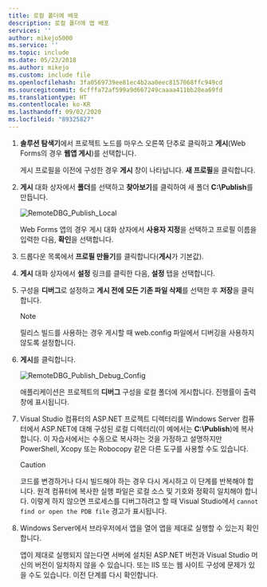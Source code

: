 ```yaml
---
title: 로컬 폴더에 배포
description: 로컬 폴더에 앱 배포
services: ''
author: mikejo5000
ms.service: ''
ms.topic: include
ms.date: 05/23/2018
ms.author: mikejo
ms.custom: include file
ms.openlocfilehash: 3fa0569739ee81ec4b2aa0eec8157068ffc949cd
ms.sourcegitcommit: 6cfffa72af599a9d667249caaaa411bb28ea69fd
ms.translationtype: HT
ms.contentlocale: ko-KR
ms.lasthandoff: 09/02/2020
ms.locfileid: "89325827"
---
```

1. **솔루션 탐색기**에서 프로젝트 노드를 마우스 오른쪽 단추로 클릭하고 **게시**(Web Forms의 경우 **웹앱 게시**)를 선택합니다.

    게시 프로필을 이전에 구성한 경우 **게시** 창이 나타납니다. **새 프로필**을 클릭합니다.

1. **게시** 대화 상자에서 **폴더**를 선택하고 **찾아보기**를 클릭하여 새 폴더 **C:\Publish**를 만듭니다.

    ![RemoteDBG_Publish_Local](../media/remotedbg_publish_local.png "RemoteDBG_Publish_Local")

    Web Forms 앱의 경우 게시 대화 상자에서 **사용자 지정**을 선택하고 프로필 이름을 입력한 다음, **확인**을 선택합니다.

1. 드롭다운 목록에서 **프로필 만들기**를 클릭합니다(**게시**가 기본값).

1. **게시** 대화 상자에서 **설정** 링크를 클릭한 다음, **설정** 탭을 선택합니다.

1. 구성을 **디버그**로 설정하고 **게시 전에 모든 기존 파일 삭제**를 선택한 후 **저장**을 클릭합니다.

    > [!NOTE]
    > 릴리스 빌드를 사용하는 경우 게시할 때 web.config 파일에서 디버깅을 사용하지 않도록 설정합니다.

1. **게시**를 클릭합니다.

    ![RemoteDBG_Publish_Debug_Config](../media/remotedbg_publish_debug_config.png "RemoteDBG_Publish_Debug_Config")

    애플리케이션은 프로젝트의 **디버그** 구성을 로컬 폴더에 게시합니다. 진행률이 출력 창에 표시됩니다.

1. Visual Studio 컴퓨터의 ASP.NET 프로젝트 디렉터리를 Windows Server 컴퓨터에서 ASP.NET에 대해 구성된 로컬 디렉터리(이 예에서는 **C:\Publish**)에 복사합니다. 이 자습서에서는 수동으로 복사하는 것을 가정하고 설명하지만 PowerShell, Xcopy 또는 Robocopy 같은 다른 도구를 사용할 수도 있습니다.

    > [!CAUTION]
    > 코드를 변경하거나 다시 빌드해야 하는 경우 다시 게시하고 이 단계를 반복해야 합니다. 원격 컴퓨터에 복사한 실행 파일은 로컬 소스 및 기호와 정확히 일치해야 합니다.    이렇게 하지 않으면 프로세스를 디버그하려고 할 때 Visual Studio에서 `cannot find or open the PDB file` 경고가 표시됩니다.

1. Windows Server에서 브라우저에서 앱을 열어 앱을 제대로 실행할 수 있는지 확인합니다.

    앱이 제대로 실행되지 않는다면 서버에 설치된 ASP.NET 버전과 Visual Studio 머신의 버전이 일치하지 않을 수 있습니다. 또는 IIS 또는 웹 사이트 구성에 문제가 있을 수도 있습니다. 이전 단계를 다시 확인합니다.
